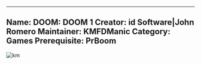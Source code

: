 -----------------------
Name: DOOM: DOOM 1
Creator: id Software|John Romero
Maintainer: KMFDManic
Category: Games
Prerequisite: PrBoom
-----------------------
![km](https://i.imgur.com/N2cE9iR.jpg)
